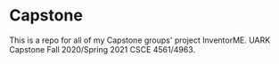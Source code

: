 # Capstone
This is a repo for all of my Capstone groups' project InventorME. UARK Capstone Fall 2020/Spring 2021 CSCE 4561/4963.
